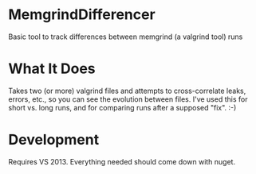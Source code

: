# MemgrindDifferencer
Basic tool to track differences between memgrind (a valgrind tool) runs

What It Does
============

Takes two (or more) valgrind files and attempts to cross-correlate leaks, errors, etc., so you can see the evolution
between files. I've used this for short vs. long runs, and for comparing runs after a supposed "fix". :-)

Development
===========
Requires VS 2013. Everything needed should come down with nuget.
